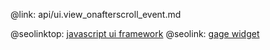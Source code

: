 @link: api/ui.view_onafterscroll_event.md

@seolinktop: [javascript ui framework](https://webix.com)
@seolink: [gage widget](https://webix.com/widget/gage/)